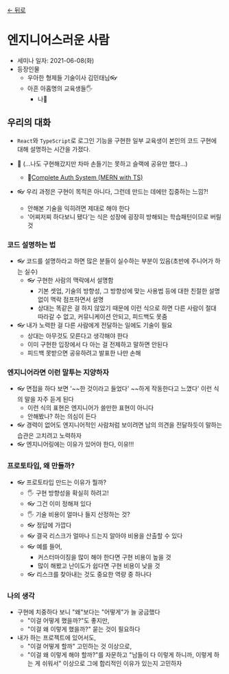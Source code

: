 [← 뒤로](./README.md)

# 엔지니어스러운 사람

- 세미나 일자: 2021-06-08(화)
- 등장인물
    - 우아한 형제들 기술이사 김민태님👓
    - 아흔 아홉명의 교육생들🖐
        - 나🥎

## 우리의 대화
- `React`와 `TypeScript`로 로그인 기능을 구현한 일부 교육생이 본인의 코드 구현에 대해 설명하는 시간을 가졌다. 
- 🥎 (...나도 구현해갔지만 차마 손들기는 못하고 슬랙에 공유만 했다...)
    - 🔗[Complete Auth System (MERN with TS)](https://github.com/hyeda1103/Complete-Auth-system-with-TypeScript)

- 👓 우리 과정은 구현이 목적은 아니다, 그런데 만드는 데에만 집중하는 느낌?!
    - 안해본 기술을 익히려면 제대로 해야 한다
    - '어찌저찌 하다보니 됐다'는 식은 성장에 굉장히 방해되는 학습패턴이므로 버릴 것

### 코드 설명하는 법
- 👓 코드를 설명하라고 하면 많은 분들이 실수하는 부분이 있음(초반에 주니어가 하는 실수)
    - 👓 구현한 사람의 맥락에서 설명함
        - 기본 셋업, 기술의 방향성, 그 방향성에 맞는 사용법 등에 대한 친절한 설명없이 맥락 점프하면서 설명
        - 상대는 똑같은 걸 하지 않았기 때문에 이런 식으로 하면 다른 사람이 절대 따라갈 수 없고, 커뮤니케이션 안되고, 피드백도 못줌
- 👓 내가 노력한 걸 다른 사람에게 전달하는 일에도 기술이 필요
    - 상대는 아무것도 모른다고 생각해야 한다
    - 이미 구현한 입장에서 다 아는 걸 전제하고 말하면 안된다
    - 피드백 못받으면 공유하려고 발표한 나만 손해

### 엔지니어라면 이런 말투는 지양하자
- 👓 면접을 하다 보면 '~~한 것이라고 들었다' ~~하게 작동한다고 느꼈다' 이런 식의 말을 자주 듣게 된다
    - 이런 식의 표현은 엔지니어가 쓸만한 표현이 아니다
    - 안해봤나? 하는 의심이 든다
- 👓 경력이 없어도 엔지니어적인 사람처럼 보이려면 남의 의견을 전달하듯이 말하는 습관은 고치려고 노력하자
- 👓 엔지니어링에는 이유가 있어야 한다, 이유!!!

### 프로토타입, 왜 만들까?
- 👓 프로토타입 만드는 이유가 뭘까?
    - 🖐 구현 방향성을 확실히 하려고!
    - 👓 그건 이미 정해져 있다
    - 🖐 기술 비용이 얼마나 들지 산정하는 것?
    - 👓 정답에 가깝다
    - 👓 결국 리스크가 얼마나 드는지 알아야 비용을 산출할 수 있다
    - 👓 예를 들어,
        - 커스터마이징을 많이 해야 한다면 구현 비용이 높을 것
        - 많이 해봤고 난이도가 쉽다면 구현 비용이 낮을 것
    - 👓 리스크를 찾아내는 것도 중요한 역량 중 하나다

### 나의 생각
- 구현에 치중하다 보니 "왜"보다는 "어떻게"가 늘 궁금했다
    - "이걸 어떻게 했을까?"도 좋지만,
    - "이걸 왜 이렇게 했을까?" 묻는 것이 필요하다
- 내가 하는 프로젝트에 있어서도,
    - "이걸 어떻게 할까" 고민하는 것 이상으로,
    - "이걸 왜 이렇게 해야 할까?"를 자문하고 "남들이 다 이렇게 하니까, 이렇게 하는 게 쉬워서" 이상으로 그에 합리적인 이유가 있는지 고민하자
